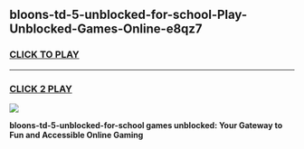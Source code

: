 
## bloons-td-5-unblocked-for-school-Play-Unblocked-Games-Online-e8qz7
<h3>
<a href="https://premium76.site?title=bloons-td-5-unblocked-for-school&ref=25A">CLICK TO PLAY</a></h3>
<hr>

<h3>
<a href="https://premium76.site?title=bloons-td-5-unblocked-for-school&ref=25A">CLICK 2 PLAY</a>
  
</h3>

<a href="https://premium76.site?title=bloons-td-5-unblocked-for-school&ref=25A"><img src="https://clearcache.store/games.png"></a>


**bloons-td-5-unblocked-for-school games unblocked: Your Gateway to Fun and Accessible Online Gaming**
